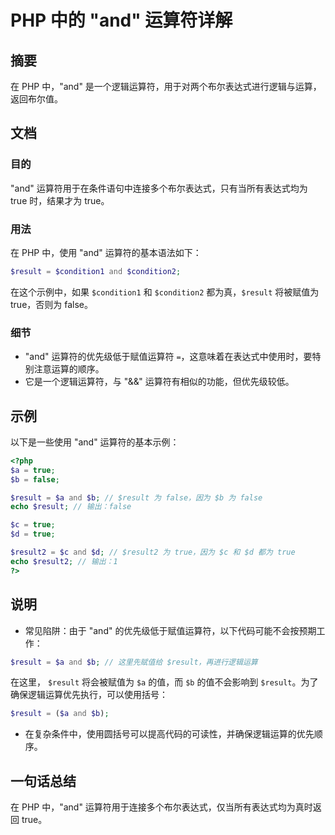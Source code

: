<!--
Meta Description: # PHP 中的 "and" 运算符详解 ## 摘要 在 PHP 中，"and" 是一个逻辑运算符，用于对两个布尔表达式进行逻辑与运算，返回布尔值。 ## 文档 ### 目的 "and" 运算符用于在条件语句中连接多个布尔表达式，只有当所有表达式均为 true 时，结果才为 true。 ### 用法...
Meta Keywords: result, php, true, false, result2
-->

# PHP 中的 "and" 运算符详解

## 摘要
在 PHP 中，"and" 是一个逻辑运算符，用于对两个布尔表达式进行逻辑与运算，返回布尔值。

## 文档
### 目的
"and" 运算符用于在条件语句中连接多个布尔表达式，只有当所有表达式均为 true 时，结果才为 true。

### 用法
在 PHP 中，使用 "and" 运算符的基本语法如下：

```php
$result = $condition1 and $condition2;
```

在这个示例中，如果 `$condition1` 和 `$condition2` 都为真，`$result` 将被赋值为 true，否则为 false。

### 细节
- "and" 运算符的优先级低于赋值运算符 `=`，这意味着在表达式中使用时，要特别注意运算的顺序。
- 它是一个逻辑运算符，与 "&&" 运算符有相似的功能，但优先级较低。

## 示例
以下是一些使用 "and" 运算符的基本示例：

```php
<?php
$a = true;
$b = false;

$result = $a and $b; // $result 为 false，因为 $b 为 false
echo $result; // 输出：false

$c = true;
$d = true;

$result2 = $c and $d; // $result2 为 true，因为 $c 和 $d 都为 true
echo $result2; // 输出：1
?>
```

## 说明
- 常见陷阱：由于 "and" 的优先级低于赋值运算符，以下代码可能不会按预期工作：

```php
$result = $a and $b; // 这里先赋值给 $result，再进行逻辑运算
```
在这里， `$result` 将会被赋值为 `$a` 的值，而 `$b` 的值不会影响到 `$result`。为了确保逻辑运算优先执行，可以使用括号：

```php
$result = ($a and $b);
```

- 在复杂条件中，使用圆括号可以提高代码的可读性，并确保逻辑运算的优先顺序。

## 一句话总结
在 PHP 中，"and" 运算符用于连接多个布尔表达式，仅当所有表达式均为真时返回 true。